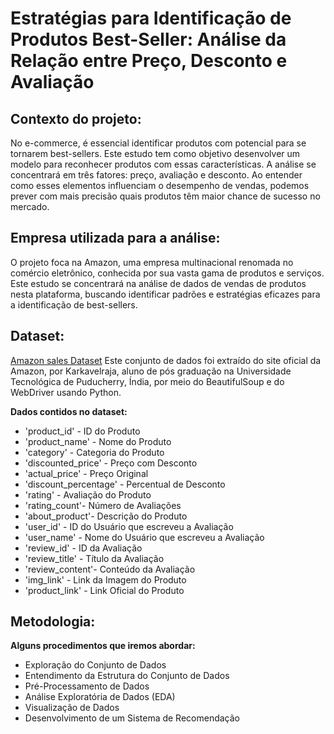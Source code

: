 # Estratégias para Identificação de Produtos Best-Seller: Análise da Relação entre Preço, Desconto e Avaliação
## Contexto do projeto: 
No e-commerce, é essencial identificar produtos com potencial para se tornarem best-sellers.
Este estudo tem como objetivo desenvolver um modelo para reconhecer produtos com essas
características. A análise se concentrará em três fatores: preço, avaliação e desconto. Ao
entender como esses elementos influenciam o desempenho de vendas, podemos prever com
mais precisão quais produtos têm maior chance de sucesso no mercado.
## Empresa utilizada para a análise: 
O projeto foca na Amazon, uma empresa multinacional renomada no comércio eletrônico,
conhecida por sua vasta gama de produtos e serviços. Este estudo se concentrará na análise de
dados de vendas de produtos nesta plataforma, buscando identificar padrões e estratégias
eficazes para a identificação de best-sellers.
## Dataset:
[Amazon sales Dataset](https://www.kaggle.com/datasets/karkavelrajaj/amazon-sales-dataset/data) Este conjunto de dados foi extraído do site oficial da Amazon, por Karkavelraja, aluno de pós graduação na Universidade Tecnológica de Puducherry, Índia, por meio do BeautifulSoup e do
WebDriver usando Python.

**Dados contidos no dataset:**
- 'product_id' - ID do Produto
- 'product_name' - Nome do Produto
- 'category' - Categoria do Produto
- 'discounted_price' - Preço com Desconto
- 'actual_price' - Preço Original
- 'discount_percentage' - Percentual de Desconto
- 'rating' - Avaliação do Produto
- 'rating_count'- Número de Avaliações
- 'about_product'- Descrição do Produto
- 'user_id' - ID do Usuário que escreveu a Avaliação
- 'user_name' - Nome do Usuário que escreveu a Avaliação
- 'review_id' - ID da Avaliação
- 'review_title' - Título da Avaliação
- 'review_content'- Conteúdo da Avaliação
- 'img_link' - Link da Imagem do Produto
- 'product_link' - Link Oficial do Produto

## Metodologia: 

**Alguns procedimentos que iremos abordar:**
- Exploração do Conjunto de Dados
- Entendimento da Estrutura do Conjunto de Dados
- Pré-Processamento de Dados
- Análise Exploratória de Dados (EDA)
- Visualização de Dados
- Desenvolvimento de um Sistema de Recomendação


